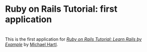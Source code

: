 # Ruby on Rails Tutorial: first application
#
This is the first application for
[*Ruby on Rails Tutorial: Learn Rails by Example*](http://railstutorial.org/) 
by [Michael Hartl](http://michaelhartl.com/).
